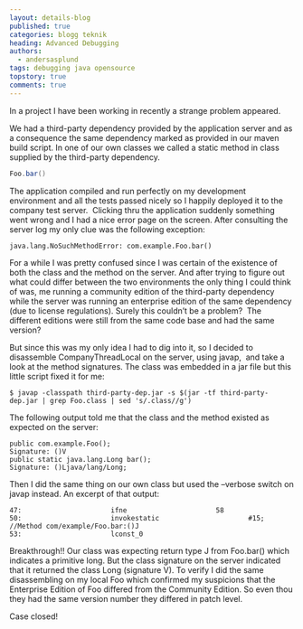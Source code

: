 ```yaml
---
layout: details-blog
published: true
categories: blogg teknik
heading: Advanced Debugging
authors:
  - andersasplund
tags: debugging java opensource
topstory: true
comments: true
---
```


In a project I have been working in recently a strange problem appeared.

We had a third-party dependency provided by the application server and as a consequence the same dependency marked as provided in our maven build script. In one of our own classes we called a static method in class supplied by the third-party dependency.

~~~ java
Foo.bar()
~~~

The application compiled and run perfectly on my development environment and all the tests passed nicely so I happily deployed it to the company test server.  Clicking thru the application suddenly something went wrong and I had a nice error page on the screen. After consulting the server log my only clue was the following exception:

~~~
java.lang.NoSuchMethodError: com.example.Foo.bar()
~~~

For a while I was pretty confused since I was certain of the existence of both the class and the method on the server. And after trying to figure out what could differ between the two environments the only thing I could think of was, me running a community edition of the third-party dependency while the server was running an enterprise edition of the same dependency  (due to license regulations). Surely this couldn’t be a problem?  The different editions were still from the same code base and had the same version?

But since this was my only idea I had to dig into it, so I decided to disassemble CompanyThreadLocal on the server, using javap,  and take a look at the method signatures. The class was embedded in a jar file but this little script fixed it for me:

~~~
$ javap -classpath third-party-dep.jar -s $(jar -tf third-party-dep.jar | grep Foo.class | sed 's/.class//g')
~~~

The following output told me that the class and the method existed as expected on the server:

~~~
public com.example.Foo();
Signature: ()V
public static java.lang.Long bar();
Signature: ()Ljava/lang/Long;
~~~

Then I did the same thing on our own class but used the –verbose switch on javap instead. An excerpt of that output:

~~~
47:                      ifne                      58
50:                      invokestatic                      #15; //Method com/example/Foo.bar:()J
53:                      lconst_0
~~~

Breakthrough!! Our class was expecting return type J from Foo.bar() which indicates a primitive long. But the class signature on the server indicated that it returned the class Long (signature V). To verify I did the same disassembling on my local Foo which confirmed my suspicions that the Enterprise Edition of Foo differed from the Community Edition. So even thou they had the same version number they differed in patch level.

Case closed!
